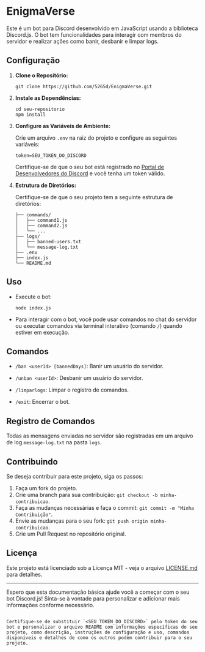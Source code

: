 # EnigmaVerse

Este é um bot para Discord desenvolvido em JavaScript usando a biblioteca Discord.js. O bot tem funcionalidades para interagir com membros do servidor e realizar ações como banir, desbanir e limpar logs.

## Configuração

1. **Clone o Repositório:**

   ```shell
   git clone https://github.com/5265d/EnigmaVerse.git
   ```

2. **Instale as Dependências:**

   ```shell
   cd seu-repositorio
   npm install
   ```

3. **Configure as Variáveis de Ambiente:**

   Crie um arquivo `.env` na raiz do projeto e configure as seguintes variáveis:

   ```env
   token=SEU_TOKEN_DO_DISCORD
   ```

   Certifique-se de que o seu bot está registrado no [Portal de Desenvolvedores do Discord](https://discord.com/developers/applications) e você tenha um token válido.

4. **Estrutura de Diretórios:**

   Certifique-se de que o seu projeto tem a seguinte estrutura de diretórios:

   ```
   ├── commands/
   │   ├── command1.js
   │   ├── command2.js
   │   └── ...
   ├── logs/
   │   ├── banned-users.txt
   │   └── message-log.txt
   ├── .env
   ├── index.js
   └── README.md
   ```

## Uso

- Execute o bot:

  ```shell
  node index.js
  ```

- Para interagir com o bot, você pode usar comandos no chat do servidor ou executar comandos via terminal interativo (comando `/`) quando estiver em execução.

## Comandos

- `/ban <userId> [bannedDays]`: Banir um usuário do servidor.

- `/unban <userId>`: Desbanir um usuário do servidor.

- `/limparlogs`: Limpar o registro de comandos.

- `/exit`: Encerrar o bot.

## Registro de Comandos

Todas as mensagens enviadas no servidor são registradas em um arquivo de log `message-log.txt` na pasta `logs`.

## Contribuindo

Se deseja contribuir para este projeto, siga os passos:

1. Faça um fork do projeto.
2. Crie uma branch para sua contribuição: `git checkout -b minha-contribuicao`.
3. Faça as mudanças necessárias e faça o commit: `git commit -m "Minha Contribuição"`.
4. Envie as mudanças para o seu fork: `git push origin minha-contribuicao`.
5. Crie um Pull Request no repositório original.

## Licença

Este projeto está licenciado sob a Licença MIT - veja o arquivo [LICENSE.md](LICENSE.md) para detalhes.

---

Espero que esta documentação básica ajude você a começar com o seu bot Discord.js! Sinta-se à vontade para personalizar e adicionar mais informações conforme necessário.
```

Certifique-se de substituir `<SEU_TOKEN_DO_DISCORD>` pelo token do seu bot e personalizar o arquivo README com informações específicas do seu projeto, como descrição, instruções de configuração e uso, comandos disponíveis e detalhes de como os outros podem contribuir para o seu projeto.
